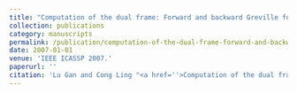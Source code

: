 ```yaml
---
title: "Computation of the dual frame: Forward and backward Greville formulas"
collection: publications
category: manuscripts
permalink: /publication/computation-of-the-dual-frame-forward-and-backward-greville-formulas
date: 2007-01-01
venue: 'IEEE ICASSP 2007.'
paperurl: ''
citation: 'Lu Gan and Cong Ling "<a href=''>Computation of the dual frame: Forward and backward Greville formulas</a>", IEEE ICASSP 2007.'
---
```

